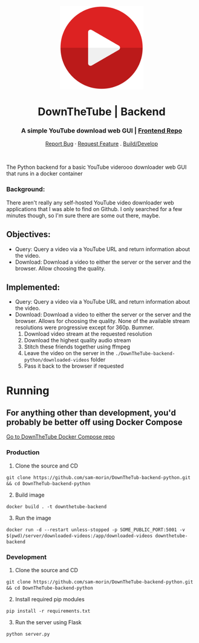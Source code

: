 
<div align="center">
  <img src="./play-button-4210.svg" alt="Logo" width="220">

  <h1 align="center">DownTheTube | Backend</h1>

  <!-- [![Docker Image CI](https://github.com/sam-morin/ArcorOCR-frontend/actions/workflows/docker-image.yml/badge.svg?branch=main)](https://github.com/sam-morin/ArcorOCR-frontend/actions/workflows/docker-image.yml)
[![Known Vulnerabilities](https://snyk.io/test/github/dwyl/hapi-auth-jwt2/badge.svg?targetFile=package.json&style=flat-square)](https://snyk.io/test/github/dwyl/hapi-auth-jwt2?targetFile=package.json)
[![Production Status](https://img.shields.io/badge/Production_Status-active-green)](https://arcorocr.com) -->

  <p align="center">
    <h3>A simple YouTube download web GUI | <a href="https://github.com/sam-morin/DownTheTube">Frontend Repo</a></h3>
    <a href="https://github.com/sam-morin/DownTheTube-backend-python/issues">Report Bug</a>
    ·
    <a href="https://github.com/sam-morin/DownTheTube-backend-python/issues">Request Feature</a>
    .
    <a href="#running">Build/Develop</a>
  </p>
</div>

<br/>

The Python backend for a basic YouTube viderooo downloader web GUI that runs in a docker container

### Background:
There aren't really any self-hosted YouTube video downloader web applications that I was able to find on Github. I only searched for a few minutes though, so I'm sure there are some out there, maybe.

## Objectives:
- Query: 
    Query a video via a YouTube URL and return information about the video.
- Download:
    Download a video to either the server or the server and the browser. Allow choosing the quality.


## Implemented:
- Query:
    Query a video via a YouTube URL and return information about the video.
- Download:
    Download a video to either the server or the server and the browser. Allows for choosing the quality.
    None of the available stream resolutions were progressive except for 360p. Bummer.
    1. Download video stream at the requested resolution
    2. Download the highest quality audio stream
    3. Stitch these friends together using ffmpeg
    4. Leave the video on the server in the `./DownTheTube-backend-python/downloaded-videos` folder
    5. Pass it back to the browser if requested

# Running

## For anything other than development, you'd probably be better off using Docker Compose
<a href="https://github.com/sam-morin/DownTheTube-docker-compose">Go to DownTheTube Docker Compose repo</a>


### Production

1. Clone the source and CD
```shell
git clone https://github.com/sam-morin/DownTheTub-backend-python.git && cd DownTheTub-backend-python
```

2. Build image
```shell
docker build . -t downthetube-backend
```

3. Run the image
```shell
docker run -d --restart unless-stopped -p SOME_PUBLIC_PORT:5001 -v $(pwd)/server/downloaded-videos:/app/downloaded-videos downthetube-backend
```

### Development

1. Clone the source and CD
```shell
git clone https://github.com/sam-morin/DownTheTube-backend-python.git && cd DownTheTube-backend-python
```

2. Install required pip modules
```shell
pip install -r requirements.txt
```

3. Run the server using Flask
```shell
python server.py
```